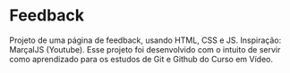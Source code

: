 # Feedback
 Projeto de uma página de feedback, usando HTML, CSS e JS. Inspiração: MarçalJS (Youtube). Esse projeto foi desenvolvido com o intuito de servir como aprendizado para os estudos de Git e Github do Curso em Vídeo.
